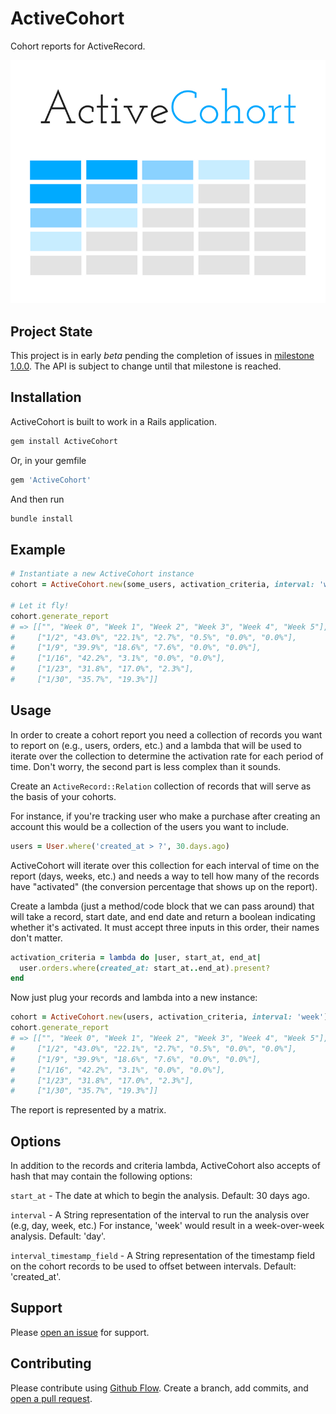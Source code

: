 # ActiveCohort

Cohort reports for ActiveRecord.

![alt tag](ActiveCohort.png)

## Project State

This project is in early *beta* pending the completion of issues in [milestone 1.0.0](https://github.com/joshsaintjacque/ActiveCohort/issues?q=is%3Aopen+is%3Aissue+milestone%3A1.0.0). The API is subject to change until that milestone is reached.

## Installation

ActiveCohort is built to work in a Rails application.

```sh
gem install ActiveCohort
```
Or, in your gemfile

```ruby
gem 'ActiveCohort'
```

And then run 

```sh
bundle install
```

## Example

```ruby
# Instantiate a new ActiveCohort instance
cohort = ActiveCohort.new(some_users, activation_criteria, interval: 'week')

# Let it fly!
cohort.generate_report
# => [["", "Week 0", "Week 1", "Week 2", "Week 3", "Week 4", "Week 5"],
#     ["1/2", "43.0%", "22.1%", "2.7%", "0.5%", "0.0%", "0.0%"],
#     ["1/9", "39.9%", "18.6%", "7.6%", "0.0%", "0.0%"],
#     ["1/16", "42.2%", "3.1%", "0.0%", "0.0%"],
#     ["1/23", "31.8%", "17.0%", "2.3%"],
#     ["1/30", "35.7%", "19.3%"]]

```

## Usage

In order to create a cohort report you need a collection of records you want to report on (e.g., users, orders, etc.) and a lambda that will be used to iterate over the collection to determine the activation rate for each period of time. Don't worry, the second part is less complex than it sounds.

Create an `ActiveRecord::Relation` collection of records that will serve as the basis of your cohorts.

For instance, if you're tracking user who make a purchase after creating an account this would be a collection of the users you want to include.

```ruby
users = User.where('created_at > ?', 30.days.ago)
```

ActiveCohort will iterate over this collection for each interval of time on the report (days, weeks, etc.) and needs a way to tell how many of the records have "activated" (the conversion percentage that shows up on the report).

Create a lambda (just a method/code block that we can pass around) that will take a record, start date, and end date and return a boolean indicating whether it's activated. It must accept three inputs in this order, their names don't matter.

```ruby
activation_criteria = lambda do |user, start_at, end_at| 
  user.orders.where(created_at: start_at..end_at).present?
end
```

Now just plug your records and lambda into a new instance:
```ruby
cohort = ActiveCohort.new(users, activation_criteria, interval: 'week')
cohort.generate_report
# => [["", "Week 0", "Week 1", "Week 2", "Week 3", "Week 4", "Week 5"],
#     ["1/2", "43.0%", "22.1%", "2.7%", "0.5%", "0.0%", "0.0%"],
#     ["1/9", "39.9%", "18.6%", "7.6%", "0.0%", "0.0%"],
#     ["1/16", "42.2%", "3.1%", "0.0%", "0.0%"],
#     ["1/23", "31.8%", "17.0%", "2.3%"],
#     ["1/30", "35.7%", "19.3%"]]
```

The report is represented by a matrix.

## Options

In addition to the records and criteria lambda, ActiveCohort also accepts of hash that may contain the following options:

`start_at` - The date at which to begin the analysis. Default: 30 days ago.

`interval` - A String representation of the interval to run the analysis over (e.g, day, week, etc.) For instance, 'week' would result in a week-over-week analysis. Default: 'day'.

`interval_timestamp_field` - A String representation of the timestamp field on the cohort records to be used to offset between intervals. Default: 'created_at'.

## Support

Please [open an issue](https://github.com/joshsaintjacque/activecohort/issues/new) for support.

## Contributing

Please contribute using [Github Flow](https://guides.github.com/introduction/flow/). Create a branch, add commits, and [open a pull request](https://github.com/joshsaintjacque/activecohort/compare/).
